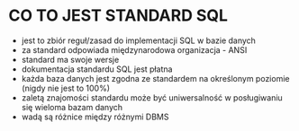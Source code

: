 # CO TO JEST STANDARD SQL

- jest to zbiór reguł/zasad do implementacji SQL w bazie danych
- za standard odpowiada międzynarodowa organizacja - ANSI
- standard ma swoje wersje
- dokumentacja standardu SQL jest płatna
- każda baza danych jest zgodna ze standardem na określonym poziomie (nigdy nie jest to 100%)
- zaletą znajomości standardu może być uniwersalność w posługiwaniu się wieloma bazam danych
- wadą są różnice między różnymi DBMS